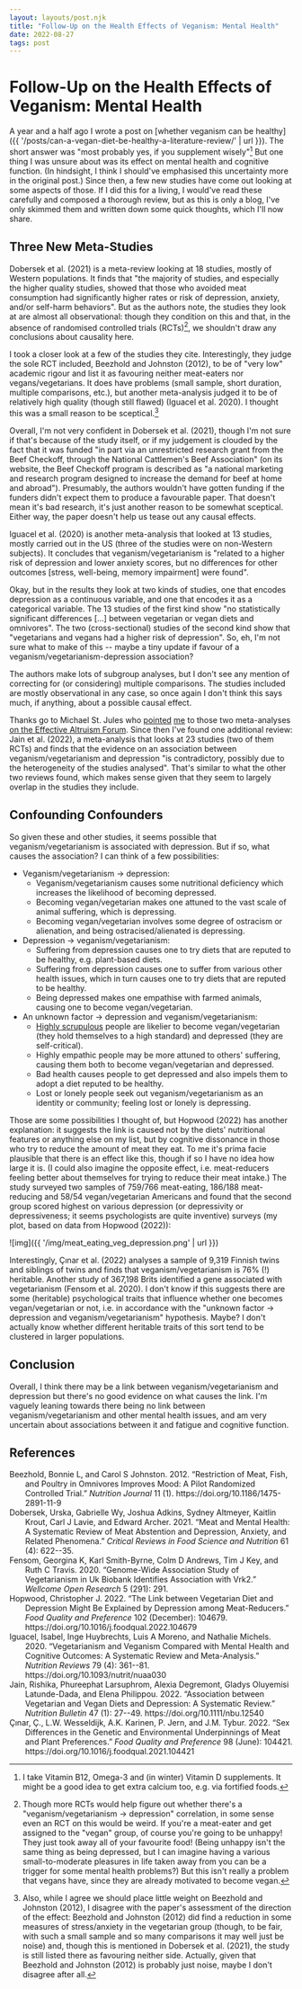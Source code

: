 ```yaml
---
layout: layouts/post.njk
title: "Follow-Up on the Health Effects of Veganism: Mental Health"
date: 2022-08-27
tags: post
---
```


# Follow-Up on the Health Effects of Veganism: Mental Health

A year and a half ago I wrote a post on [whether veganism can be healthy]({{ '/posts/can-a-vegan-diet-be-healthy-a-literature-review/' | url }}). The short answer was "most probably yes, if you supplement wisely"[^1] But one thing I was unsure about was its effect on mental health and cognitive function. (In hindsight, I think I should've emphasised this uncertainty more in the original post.) Since then, a few new studies have come out looking at some aspects of those. If I did this for a living, I would've read these carefully and composed a thorough review, but as this is only a blog, I've only skimmed them and written down some quick thoughts, which I'll now share.

## Three New Meta-Studies

Dobersek et al. (2021) is a meta-review looking at 18 studies, mostly of Western populations. It finds that "the majority of studies, and especially the higher quality studies, showed that those who avoided meat consumption had significantly higher rates or risk of depression, anxiety, and/or self-harm behaviors". But as the authors note, the studies they look at are almost all observational: though they condition on this and that, in the absence of randomised controlled trials (RCTs)[^2], we shouldn't draw any conclusions about causality here.

I took a closer look at a few of the studies they cite. Interestingly, they judge the sole RCT included, Beezhold and Johnston (2012), to be of "very low" academic rigour and list it as favouring neither meat-eaters nor vegans/vegetarians. It does have problems (small sample, short duration, multiple comparisons, etc.), but another meta-analysis judged it to be of relatively high quality (though still flawed) (Iguacel et al. 2020). I thought this was a small reason to be sceptical.[^3]

Overall, I'm not very confident in Dobersek et al. (2021), though I'm not sure if that's because of the study itself, or if my judgement is clouded by the fact that it was funded "in part via an unrestricted research grant from the Beef Checkoff, through the National Cattlemen's Beef Association" (on its website, the Beef Checkoff program is described as "a national marketing and research program designed to increase the demand for beef at home and abroad"). Presumably, the authors wouldn't have gotten funding if the funders didn't expect them to produce a favourable paper. That doesn't mean it's bad research, it's just another reason to be somewhat sceptical. Either way, the paper doesn't help us tease out any causal effects.

Iguacel et al. (2020) is another meta-analysis that looked at 13 studies, mostly carried out in the US (three of the studies were on non-Western subjects). It concludes that veganism/vegetarianism is "related to a higher risk of depression and lower anxiety scores, but no differences for other outcomes [stress, well-being, memory impairment] were found".

Okay, but in the results they look at two kinds of studies, one that encodes depression as a continuous variable, and one that encodes it as a categorical variable. The 13 studies of the first kind show "no statistically significant differences [...] between vegetarian or vegan diets and omnivores". The two (cross-sectional) studies of the second kind show that "vegetarians and vegans had a higher risk of depression". So, eh, I'm not sure what to make of this -- maybe a tiny update if favour of a veganism/vegetarianism-depression association?

The authors make lots of subgroup analyses, but I don't see any mention of correcting for (or considering) multiple comparisons. The studies included are mostly observational in any case, so once again I don't think this says much, if anything, about a possible causal effect.

Thanks go to Michael St. Jules who [pointed](https://forum.effectivealtruism.org/posts/oNzwJ9juHkgbhFGqA/can-a-vegan-diet-be-healthy-a-literature-review?commentId=aZx2iTAqQwmqjX7pY#comments) [me](https://forum.effectivealtruism.org/posts/oNzwJ9juHkgbhFGqA/can-a-vegan-diet-be-healthy-a-literature-review?commentId=rMqDeHenowpxbbeqz#comments) to those two meta-analyses [on the Effective Altruism Forum](https://forum.effectivealtruism.org/posts/oNzwJ9juHkgbhFGqA/can-a-vegan-diet-be-healthy-a-literature-review). Since then I've found one additional review: Jain et al. (2022), a meta-analysis that looks at 23 studies (two of them RCTs) and finds that the evidence on an association between veganism/vegetarianism and depression "is contradictory, possibly due to the heterogeneity of the studies analysed". That's similar to what the other two reviews found, which makes sense given that they seem to largely overlap in the studies they include.

## Confounding Confounders

So given these and other studies, it seems possible that veganism/vegetarianism is associated with depression. But if so, what causes the association? I can think of a few possibilities:

- Veganism/vegetarianism → depression:
  - Veganism/vegetarianism causes some nutritional deficiency which increases the likelihood of becoming depressed.
  - Becoming vegan/vegetarian makes one attuned to the vast scale of animal suffering, which is depressing.
  - Becoming vegan/vegetarian involves some degree of ostracism or alienation, and being ostracised/alienated is depressing.
- Depression → veganism/vegetarianism:
  - Suffering from depression causes one to try diets that are reputed to be healthy, e.g. plant-based diets.
  - Suffering from depression causes one to suffer from various other health issues, which in turn causes one to try diets that are reputed to be healthy.
  - Being depressed makes one empathise with farmed animals, causing one to become vegan/vegetarian.
- An unknown factor → depression and veganism/vegetarianism:
  - [Highly scrupulous](https://en.wikipedia.org/wiki/Scrupulosity) people are likelier to become vegan/vegetarian (they hold themselves to a high standard) and depressed (they are self-critical).
  - Highly empathic people may be more attuned to others' suffering, causing them both to become vegan/vegetarian and depressed.
  - Bad health causes people to get depressed and also impels them to adopt a diet reputed to be healthy.
  - Lost or lonely people seek out veganism/vegetarianism as an identity or community; feeling lost or lonely is depressing.

Those are some possibilities I thought of, but Hopwood (2022) has another explanation: it suggests the link is caused not by the diets' nutritional features or anything else on my list, but by cognitive dissonance in those who try to reduce the amount of meat they eat. To me it's prima facie plausible that there is an effect like this, though if so I have no idea how large it is. (I could also imagine the opposite effect, i.e. meat-reducers feeling better about themselves for trying to reduce their meat intake.) The study surveyed two samples of 759/766 meat-eating, 186/188 meat-reducing and 58/54 vegan/vegetarian Americans and found that the second group scored highest on various depression (or depressivity or depressiveness; it seems psychologists are quite inventive) surveys (my plot, based on data from Hopwood (2022)):

![img]({{ '/img/meat_eating_veg_depression.png' | url }})

Interestingly, Çınar et al. (2022) analyses a sample of 9,319 Finnish twins and siblings of twins and finds that veganism/vegetarianism is 76% (!) heritable. Another study of 367,198 Brits identified a gene associated with vegetarianism (Fensom et al. 2020). I don't know if this suggests there are some (heritable) psychological traits that influence whether one becomes vegan/vegetarian or not, i.e. in accordance with the "unknown factor → depression and veganism/vegetarianism" hypothesis. Maybe? I don't actually know whether different heritable traits of this sort tend to be clustered in larger populations.

## Conclusion

Overall, I think there may be a link between veganism/vegetarianism and depression but there's no good evidence on what causes the link. I'm vaguely leaning towards there being no link between veganism/vegetarianism and other mental health issues, and am very uncertain about associations between it and fatigue and cognitive function.

## References

<style>.csl-entry{text-indent: -2em; margin-left: 2em;}</style><div class="csl-bib-body">
  <div class="csl-entry">Beezhold, Bonnie L, and Carol S Johnston. 2012. “Restriction of Meat, Fish, and Poultry in Omnivores Improves Mood: A Pilot Randomized Controlled Trial.” <i>Nutrition Journal</i> 11 (1). https://doi.org/10.1186/1475-2891-11-9</div>
  <div class="csl-entry">Dobersek, Urska, Gabrielle Wy, Joshua Adkins, Sydney Altmeyer, Kaitlin Krout, Carl J Lavie, and Edward Archer. 2021. “Meat and Mental Health: A Systematic Review of Meat Abstention and Depression, Anxiety, and Related Phenomena.” <i>Critical Reviews in Food Science and Nutrition</i> 61 (4): 622--35.</div>
  <div class="csl-entry">Fensom, Georgina K, Karl Smith-Byrne, Colm D Andrews, Tim J Key, and Ruth C Travis. 2020. “Genome-Wide Association Study of Vegetarianism in Uk Biobank Identifies Association with Vrk2.” <i>Wellcome Open Research</i> 5 (291): 291.</div>
  <div class="csl-entry">Hopwood, Christopher J. 2022. “The Link between Vegetarian Diet and Depression Might Be Explained by Depression among Meat-Reducers.” <i>Food Quality and Preference</i> 102 (December): 104679. https://doi.org/10.1016/j.foodqual.2022.104679</div>
  <div class="csl-entry">Iguacel, Isabel, Inge Huybrechts, Luis A Moreno, and Nathalie Michels. 2020. “Vegetarianism and Veganism Compared with Mental Health and Cognitive Outcomes: A Systematic Review and Meta-Analysis.” <i>Nutrition Reviews</i> 79 (4): 361--81. https://doi.org/10.1093/nutrit/nuaa030</div>
  <div class="csl-entry">Jain, Rishika, Phureephat Larsuphrom, Alexia Degremont, Gladys Oluyemisi Latunde-Dada, and Elena Philippou. 2022. “Association between Vegetarian and Vegan Diets and Depression: A Systematic Review.” <i>Nutrition Bulletin</i> 47 (1): 27--49. https://doi.org/10.1111/nbu.12540</div>
  <div class="csl-entry">Çınar, Ç., L.W. Wesseldijk, A.K. Karinen, P. Jern, and J.M. Tybur. 2022. “Sex Differences in the Genetic and Environmental Underpinnings of Meat and Plant Preferences.” <i>Food Quality and Preference</i> 98 (June): 104421. https://doi.org/10.1016/j.foodqual.2021.104421</div>
</div>

[^1]: I take Vitamin B12, Omega-3 and (in winter) Vitamin D supplements. It might be a good idea to get extra calcium too, e.g. via fortified foods.
[^2]: Though more RCTs would help figure out whether there's a "veganism/vegetarianism → depression" correlation, in some sense even an RCT on this would be weird. If you're a meat-eater and get assigned to the "vegan" group, of course you're going to be unhappy! They just took away all of your favourite food! (Being unhappy isn't the same thing as being depressed, but I can imagine having a various small-to-moderate pleasures in life taken away from you can be a trigger for some mental health problems?) But this isn't really a problem that vegans have, since they are already motivated to become vegan.
[^3]: Also, while I agree we should place little weight on Beezhold and Johnston (2012), I disagree with the paper's assessment of the direction of the effect: Beezhold and Johnston (2012) did find a reduction in some measures of stress/anxiety in the vegetarian group (though, to be fair, with such a small sample and so many comparisons it may well just be noise) and, though this is mentioned in Dobersek et al. (2021), the study is still listed there as favouring neither side. Actually, given that Beezhold and Johnston (2012) is probably just noise, maybe I don't disagree after all.

